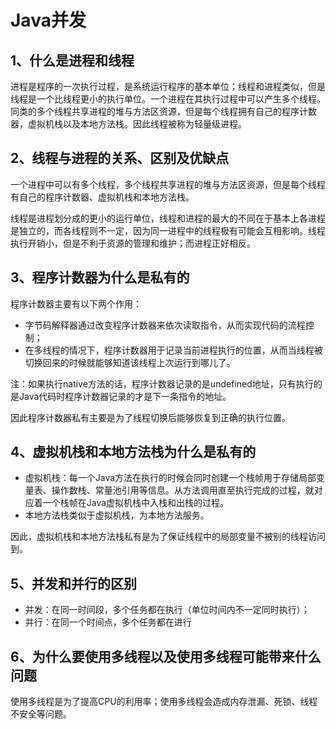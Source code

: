 # Java并发
## 1、什么是进程和线程
进程是程序的一次执行过程，是系统运行程序的基本单位；线程和进程类似，但是线程是一个比线程更小的执行单位。一个进程在其执行过程中可以产生多个线程。同类的多个线程共享进程的堆与方法区资源，但是每个线程拥有自己的程序计数器，虚拟机栈以及本地方法栈。因此线程被称为轻量级进程。

## 2、线程与进程的关系、区别及优缺点
一个进程中可以有多个线程，多个线程共享进程的堆与方法区资源，但是每个线程有自己的程序计数器、虚拟机栈和本地方法栈。

线程是进程划分成的更小的运行单位，线程和进程的最大的不同在于基本上各进程是独立的，而各线程则不一定，因为同一进程中的线程极有可能会互相影响。线程执行开销小，但是不利于资源的管理和维护；而进程正好相反。

## 3、程序计数器为什么是私有的
程序计数器主要有以下两个作用：
- 字节码解释器通过改变程序计数器来依次读取指令，从而实现代码的流程控制；
- 在多线程的情况下，程序计数器用于记录当前进程执行的位置，从而当线程被切换回来的时候就能够知道该线程上次运行到哪儿了。

注：如果执行native方法的话，程序计数器记录的是undefined地址，只有执行的是Java代码时程序计数器记录的才是下一条指令的地址。

因此程序计数器私有主要是为了线程切换后能够恢复到正确的执行位置。

## 4、虚拟机栈和本地方法栈为什么是私有的
- 虚拟机栈：每一个Java方法在执行的时候会同时创建一个栈帧用于存储局部变量表、操作数栈、常量池引用等信息。从方法调用直至执行完成的过程，就对应着一个栈帧在Java虚拟机栈中入栈和出栈的过程。
- 本地方法栈类似于虚拟机栈，为本地方法服务。

因此，虚拟机栈和本地方法栈私有是为了保证线程中的局部变量不被别的线程访问到。

## 5、并发和并行的区别
- 并发：在同一时间段，多个任务都在执行（单位时间内不一定同时执行）；
- 并行：在同一个时间点，多个任务都在进行

## 6、为什么要使用多线程以及使用多线程可能带来什么问题
使用多线程是为了提高CPU的利用率；使用多线程会造成内存泄漏、死锁、线程不安全等问题。
